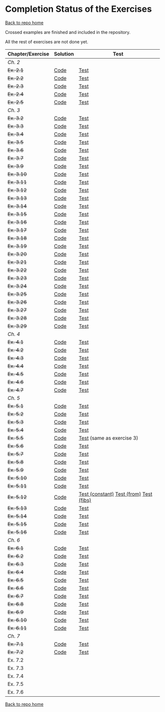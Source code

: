 # Completion Status of the Exercises

[Back to repo home](https://github.com/iht/fpinscala)

Crossed examples are finished and included in the repository.

All the rest of exercises are not done yet.

| **Chapter/Exercise** | **Solution**                                                                                           | **Test**                                                                                                                                                                                                                                                                                                                       |
| ----------------     | ----                                                                                                   | ----                                                                                                                                                                                                                                                                                                                           |
| *Ch. 2*              |                                                                                                        |                                                                                                                                                                                                                                                                                                                                |
| ~~Ex. 2.1~~          | [Code](https://github.com/iht/fpinscala/blob/master/src/main/scala/chap02/ex01.scala#L30-L44)          | [Test](https://github.com/iht/fpinscala/blob/master/src/test/scala/chap02/ex01Spec.scala#L33-L59)                                                                                                                                                                                                                              |
| ~~Ex. 2.2~~          | [Code](https://github.com/iht/fpinscala/blob/master/src/main/scala/chap02/ex02.scala#L30-L60)          | [Test](https://github.com/iht/fpinscala/blob/master/src/test/scala/chap02/ex02Spec.scala#L33-L72)                                                                                                                                                                                                                              |
| ~~Ex. 2.3~~          | [Code](https://github.com/iht/fpinscala/blob/master/src/main/scala/chap02/ex03.scala#L32-L34)          | [Test](https://github.com/iht/fpinscala/blob/master/src/test/scala/chap02/ex03Spec.scala#L34-L56)                                                                                                                                                                                                                              |
| ~~Ex. 2.4~~          | [Code](https://github.com/iht/fpinscala/blob/master/src/main/scala/chap02/ex04.scala#L32-L34)          | [Test](https://github.com/iht/fpinscala/blob/master/src/test/scala/chap02/ex04Spec.scala#L34-L55)                                                                                                                                                                                                                              |
| ~~Ex. 2.5~~          | [Code](https://github.com/iht/fpinscala/blob/master/src/main/scala/chap02/ex05.scala#L32-L34)          | [Test](https://github.com/iht/fpinscala/blob/master/src/test/scala/chap02/ex05Spec.scala#L33-L75)                                                                                                                                                                                                                              |
| *Ch. 3*              |                                                                                                        |                                                                                                                                                                                                                                                                                                                                |
| ~~Ex. 3.2~~          | [Code](https://github.com/iht/fpinscala/blob/master/src/main/scala/chap03/ex02.scala#L32-L37)          | [Test](https://github.com/iht/fpinscala/blob/master/src/test/scala/chap03/ex02Spec.scala#L33-L46)                                                                                                                                                                                                                              |
| ~~Ex. 3.3~~          | [Code](https://github.com/iht/fpinscala/blob/master/src/main/scala/chap03/ex03.scala#L32-L37)          | [Test](https://github.com/iht/fpinscala/blob/master/src/test/scala/chap03/ex03Spec.scala#L33-L46)                                                                                                                                                                                                                              |
| ~~Ex. 3.4~~          | [Code](https://github.com/iht/fpinscala/blob/master/src/main/scala/chap03/ex04.scala#L32-L41)          | [Test](https://github.com/iht/fpinscala/blob/master/src/test/scala/chap03/ex04Spec.scala#L34-L51)                                                                                                                                                                                                                              |
| ~~Ex. 3.5~~          | [Code](https://github.com/iht/fpinscala/blob/master/src/main/scala/chap03/ex05.scala#L32-L51)          | [Test](https://github.com/iht/fpinscala/blob/master/src/test/scala/chap03/ex05Spec.scala#L33-L42)                                                                                                                                                                                                                              |
| ~~Ex. 3.6~~          | [Code](https://github.com/iht/fpinscala/blob/master/src/main/scala/chap03/ex06.scala#L32-L43)          | [Test](https://github.com/iht/fpinscala/blob/master/src/test/scala/chap03/ex06Spec.scala#L33-L46)                                                                                                                                                                                                                              |
| ~~Ex. 3.7~~          | [Code](https://github.com/iht/fpinscala/blob/master/src/main/scala/chap03/ex07.scala#L30-L58)          | [Test](https://github.com/iht/fpinscala/blob/master/src/test/scala/chap03/ex07Spec.scala#L33-L59)                                                                                                                                                                                                                              |
| ~~Ex. 3.9~~          | [Code](https://github.com/iht/fpinscala/blob/master/src/main/scala/chap03/ex09.scala#L34-L36)          | [Test](https://github.com/iht/fpinscala/blob/master/src/test/scala/chap03/ex09Spec.scala#L32-L46)                                                                                                                                                                                                                              |
| ~~Ex. 3.10~~         | [Code](https://github.com/iht/fpinscala/blob/master/src/main/scala/chap03/ex10.scala#L32-L38)          | [Test](https://github.com/iht/fpinscala/blob/master/src/test/scala/chap03/ex10Spec.scala#L32-L63)                                                                                                                                                                                                                              |
| ~~Ex. 3.11~~         | [Code](https://github.com/iht/fpinscala/blob/master/src/main/scala/chap03/ex11.scala#L32-L49)          | [Test](https://github.com/iht/fpinscala/blob/master/src/test/scala/chap03/ex11Spec.scala#L32-L86)                                                                                                                                                                                                                              |
| ~~Ex. 3.12~~         | [Code](https://github.com/iht/fpinscala/blob/master/src/main/scala/chap03/ex12.scala#L32-L34)          | [Test](https://github.com/iht/fpinscala/blob/master/src/test/scala/chap03/ex12Spec.scala#L32-L42)                                                                                                                                                                                                                              |
| ~~Ex. 3.13~~         | [Code](https://github.com/iht/fpinscala/blob/master/src/main/scala/chap03/ex13.scala#L30-L39)          | [Test](https://github.com/iht/fpinscala/blob/master/src/test/scala/chap03/ex13Spec.scala#L32-L85)                                                                                                                                                                                                                              |
| ~~Ex. 3.14~~         | [Code](https://github.com/iht/fpinscala/blob/master/src/main/scala/chap03/ex14.scala#L30-L46)          | [Test](https://github.com/iht/fpinscala/blob/master/src/test/scala/chap03/ex14Spec.scala#L32-L63)                                                                                                                                                                                                                              |
| ~~Ex. 3.15~~         | [Code](https://github.com/iht/fpinscala/blob/master/src/main/scala/chap03/ex15.scala#L30-L37)          | [Test](https://github.com/iht/fpinscala/blob/master/src/test/scala/chap03/ex15Spec.scala#L32-L63)                                                                                                                                                                                                                              |
| ~~Ex. 3.16~~         | [Code](https://github.com/iht/fpinscala/blob/master/src/main/scala/chap03/ex16.scala#L32-L49)          | [Test](https://github.com/iht/fpinscala/blob/master/src/test/scala/chap03/ex16Spec.scala#L32-L60)                                                                                                                                                                                                                              |
| ~~Ex. 3.17~~         | [Code](https://github.com/iht/fpinscala/blob/master/src/main/scala/chap03/ex17.scala#L30-L44)          | [Test](https://github.com/iht/fpinscala/blob/master/src/test/scala/chap03/ex17Spec.scala#L32-L46)                                                                                                                                                                                                                              |
| ~~Ex. 3.18~~         | [Code](https://github.com/iht/fpinscala/blob/master/src/main/scala/chap03/ex18.scala#L30-L45)          | [Test](https://github.com/iht/fpinscala/blob/master/src/test/scala/chap03/ex18Spec.scala#L32-L50)                                                                                                                                                                                                                              |
| ~~Ex. 3.19~~         | [Code](https://github.com/iht/fpinscala/blob/master/src/main/scala/chap03/ex19.scala#L30-L46)          | [Test](https://github.com/iht/fpinscala/blob/master/src/test/scala/chap03/ex19Spec.scala#L32-L54)                                                                                                                                                                                                                              |
| ~~Ex. 3.20~~         | [Code](https://github.com/iht/fpinscala/blob/master/src/main/scala/chap03/ex20.scala#L30-L44)          | [Test](https://github.com/iht/fpinscala/blob/master/src/test/scala/chap03/ex20Spec.scala#L32-L50)                                                                                                                                                                                                                              |
| ~~Ex. 3.21~~         | [Code](https://github.com/iht/fpinscala/blob/master/src/main/scala/chap03/ex21.scala#L30-L41)          | [Test](https://github.com/iht/fpinscala/blob/master/src/test/scala/chap03/ex21Spec.scala#L32-L60)                                                                                                                                                                                                                              |
| ~~Ex. 3.22~~         | [Code](https://github.com/iht/fpinscala/blob/master/src/main/scala/chap03/ex22.scala#32-51)            | [Test](https://github.com/iht/fpinscala/blob/master/src/test/scala/chap03/ex22Spec.scala#L32-L50)                                                                                                                                                                                                                              |
| ~~Ex. 3.23~~         | [Code](https://github.com/iht/fpinscala/blob/master/src/main/scala/chap03/ex23.scala#L30-L44)          | [Test](https://github.com/iht/fpinscala/blob/master/src/test/scala/chap03/ex23Spec.scala#L32-L51)                                                                                                                                                                                                                              |
| ~~Ex. 3.24~~         | [Code](https://github.com/iht/fpinscala/blob/master/src/main/scala/chap03/ex24.scala#L30-L57)          | [Test](https://github.com/iht/fpinscala/blob/master/src/test/scala/chap03/ex24Spec.scala#L32-L67)                                                                                                                                                                                                                              |
| ~~Ex. 3.25~~         | [Code](https://github.com/iht/fpinscala/blob/master/src/main/scala/chap03/ex25.scala#L32-L59)          | [Test](https://github.com/iht/fpinscala/blob/master/src/test/scala/chap03/ex25Spec.scala#L34-L59)                                                                                                                                                                                                                              |
| ~~Ex. 3.26~~         | [Code](https://github.com/iht/fpinscala/blob/master/src/main/scala/chap03/ex26.scala#L32-L67)          | [Test](https://github.com/iht/fpinscala/blob/master/src/test/scala/chap03/ex26Spec.scala#L34-L59)                                                                                                                                                                                                                              |
| ~~Ex. 3.27~~         | [Code](https://github.com/iht/fpinscala/blob/master/src/main/scala/chap03/ex27.scala#L32-L40)          | [Test](https://github.com/iht/fpinscala/blob/master/src/test/scala/chap03/ex27Spec.scala#L34-L71)                                                                                                                                                                                                                              |
| ~~Ex. 3.28~~         | [Code](https://github.com/iht/fpinscala/blob/master/src/main/scala/chap03/ex28.scala#L32-L39)          | [Test](https://github.com/iht/fpinscala/blob/master/src/test/scala/chap03/ex28Spec.scala#L34-L70)                                                                                                                                                                                                                              |
| ~~Ex. 3.29~~         | [Code](https://github.com/iht/fpinscala/blob/master/src/main/scala/chap03/ex29.scala#L32-L82)          | [Test](https://github.com/iht/fpinscala/blob/master/src/test/scala/chap03/ex29Spec.scala#L34-L157)                                                                                                                                                                                                                             |
| *Ch. 4*              |                                                                                                        |                                                                                                                                                                                                                                                                                                                                |
| ~~Ex. 4.1~~          | [Code](https://github.com/iht/fpinscala/blob/master/src/main/scala/errorhandling/Option.scala#L33-L63) | [Test](https://github.com/iht/fpinscala/blob/master/src/test/scala/chap04/ex01Spec.scala#L37-L97)                                                                                                                                                                                                                              |
| ~~Ex. 4.2~~          | [Code](https://github.com/iht/fpinscala/blob/master/src/main/scala/chap04/ex02.scala#L33-L42)          | [Test](https://github.com/iht/fpinscala/blob/master/src/test/scala/chap04/ex02Spec.scala#L33-L43)                                                                                                                                                                                                                              |
| ~~Ex. 4.3~~          | [Code](https://github.com/iht/fpinscala/blob/master/src/main/scala/chap04/ex03.scala#L33-L41)          | [Test](https://github.com/iht/fpinscala/blob/master/src/test/scala/chap04/ex03Spec.scala#L33-L50)                                                                                                                                                                                                                              |
| ~~Ex. 4.4~~          | [Code](https://github.com/iht/fpinscala/blob/master/src/main/scala/chap04/ex04.scala#L33-L50)          | [Test](https://github.com/iht/fpinscala/blob/master/src/test/scala/chap04/ex04Spec.scala#L33-L65)                                                                                                                                                                                                                              |
| ~~Ex. 4.5~~          | [Code](https://github.com/iht/fpinscala/blob/master/src/main/scala/chap04/ex05.scala#L33-L54)          | [Test](https://github.com/iht/fpinscala/blob/master/src/test/scala/chap04/ex05Spec.scala#L33-L104)                                                                                                                                                                                                                             |
| ~~Ex. 4.6~~          | [Code](https://github.com/iht/fpinscala/blob/master/src/main/scala/errorhandling/Either.scala#L33-L65) | [Test](https://github.com/iht/fpinscala/blob/master/src/test/scala/chap04/ex06Spec.scala#L33-L88)                                                                                                                                                                                                                              |
| ~~Ex. 4.7~~          | [Code](https://github.com/iht/fpinscala/blob/master/src/main/scala/chap04/ex07.scala#L33-L55)          | [Test](https://github.com/iht/fpinscala/blob/master/src/test/scala/chap04/ex07Spec.scala#L33-L85)                                                                                                                                                                                                                              |
| *Ch. 5*              |                                                                                                        |                                                                                                                                                                                                                                                                                                                                |
| ~~Ex. 5.1~~          | [Code](https://github.com/iht/fpinscala/blob/master/src/main/scala/adt/stream.scala#L33-L44)           | [Test](https://github.com/iht/fpinscala/blob/master/src/test/scala/chap05/ex01Spec.scala#L33-L51)                                                                                                                                                                                                                              |
| ~~Ex. 5.2~~          | [Code](https://github.com/iht/fpinscala/blob/master/src/main/scala/adt/stream.scala#L46-L91)           | [Test](https://github.com/iht/fpinscala/blob/master/src/test/scala/chap05/ex02Spec.scala#L33-L78)                                                                                                                                                                                                                              |
| ~~Ex. 5.3~~          | [Code](https://github.com/iht/fpinscala/blob/master/src/main/scala/adt/stream.scala#L93-L105)          | [Test](https://github.com/iht/fpinscala/blob/master/src/test/scala/chap05/ex03Spec.scala#L33-L57)                                                                                                                                                                                                                              |
| ~~Ex. 5.4~~          | [Code](https://github.com/iht/fpinscala/blob/master/src/main/scala/adt/stream.scala#L107-L119)         | [Test](https://github.com/iht/fpinscala/blob/master/src/test/scala/chap05/ex04Spec.scala#L33-L57)                                                                                                                                                                                                                              |
| ~~Ex. 5.5~~          | [Code](https://github.com/iht/fpinscala/blob/master/src/main/scala/adt/stream.scala#L121-L131)         | [Test](https://github.com/iht/fpinscala/blob/master/src/test/scala/chap05/ex03Spec.scala#L33-L57) (same as exercise 3)                                                                                                                                                                                                         |
| ~~Ex. 5.6~~          | [Code](https://github.com/iht/fpinscala/blob/master/src/main/scala/adt/stream.scala#L133-L136)         | [Test](https://github.com/iht/fpinscala/blob/master/src/test/scala/chap05/ex06Spec.scala#L33-L55)                                                                                                                                                                                                                              |
| ~~Ex. 5.7~~          | [Code](https://github.com/iht/fpinscala/blob/master/src/main/scala/adt/stream.scala#L138-L170)         | [Test](https://github.com/iht/fpinscala/blob/master/src/test/scala/chap05/ex07Spec.scala#L33-L97)                                                                                                                                                                                                                              |
| ~~Ex. 5.8~~          | [Code](https://github.com/iht/fpinscala/blob/master/src/main/scala/adt/stream.scala#L172-L173)         | [Test](https://github.com/iht/fpinscala/blob/master/src/test/scala/chap05/ex08Spec.scala#L33-L51)                                                                                                                                                                                                                              |
| ~~Ex. 5.9~~          | [Code](https://github.com/iht/fpinscala/blob/master/src/main/scala/adt/stream.scala#L175-L176)         | [Test](https://github.com/iht/fpinscala/blob/master/src/test/scala/chap05/ex09Spec.scala#L33-L40)                                                                                                                                                                                                                              |
| ~~Ex. 5.10~~         | [Code](https://github.com/iht/fpinscala/blob/master/src/main/scala/adt/stream.scala#L178-L183)         | [Test](https://github.com/iht/fpinscala/blob/master/src/test/scala/chap05/ex10Spec.scala#L33-L40)                                                                                                                                                                                                                              |
| ~~Ex. 5.11~~         | [Code](https://github.com/iht/fpinscala/blob/master/src/main/scala/adt/stream.scala#L185-L191)         | [Test](https://github.com/iht/fpinscala/blob/master/src/test/scala/chap05/ex11Spec.scala#L33-L61)                                                                                                                                                                                                                              |
| ~~Ex. 5.12~~         | [Code](https://github.com/iht/fpinscala/blob/master/src/main/scala/adt/stream.scala#L193-L202)         | [Test (constant)](https://github.com/iht/fpinscala/blob/master/src/test/scala/chap05/ex08Spec.scala#L33-L51) [Test (from)](https://github.com/iht/fpinscala/blob/master/src/test/scala/chap05/ex09Spec.scala#L33-L40) [Test (fibs)](https://github.com/iht/fpinscala/blob/master/src/test/scala/chap05/ex10Spec.scala#L33-L40) |
| ~~Ex. 5.13~~         | [Code](https://github.com/iht/fpinscala/blob/master/src/main/scala/chap05/ex13.scala#L32-L90)          | [Test](https://github.com/iht/fpinscala/blob/master/src/test/scala/chap05/ex13Spec.scala#L33-L125)                                                                                                                                                                                                                             |
| ~~Ex. 5.14~~         | [Code](https://github.com/iht/fpinscala/blob/master/src/main/scala/chap05/ex14.scala#L32-L36)          | [Test](https://github.com/iht/fpinscala/blob/master/src/test/scala/chap05/ex14Spec.scala#L33-L58)                                                                                                                                                                                                                              |
| ~~Ex. 5.15~~         | [Code](https://github.com/iht/fpinscala/blob/master/src/main/scala/chap05/ex15.scala#L32-L42)          | [Test](https://github.com/iht/fpinscala/blob/master/src/test/scala/chap05/ex15Spec.scala#L33-L60)                                                                                                                                                                                                                              |
| ~~Ex. 5.16~~         | [Code](https://github.com/iht/fpinscala/blob/master/src/main/scala/chap05/ex16.scala#L32-L43)          | [Test](https://github.com/iht/fpinscala/blob/master/src/test/scala/chap05/ex16Spec.scala#L33-L82)                                                                                                                                                                                                                              |
| *Ch. 6*              |                                                                                                        |                                                                                                                                                                                                                                                                                                                                |
| ~~Ex. 6.1~~          | [Code](https://github.com/iht/fpinscala/blob/master/src/main/scala/rng/rng.scala#L45)                  | [Test](https://github.com/iht/fpinscala/blob/master/src/test/scala/chap06/ex01Spec.scala)                                                                                                                                                                                                                                      |
| ~~Ex. 6.2~~          | [Code](https://github.com/iht/fpinscala/blob/master/src/main/scala/rng/rng.scala#L58)                  | [Test](https://github.com/iht/fpinscala/blob/master/src/test/scala/chap06/ex02Spec.scala)                                                                                                                                                                                                                                      |
| ~~Ex. 6.3~~          | [Code](https://github.com/iht/fpinscala/blob/master/src/main/scala/rng/rng.scala#L67)                  | [Test](https://github.com/iht/fpinscala/blob/master/src/test/scala/chap06/ex03Spec.scala)                                                                                                                                                                                                                                      |
| ~~Ex. 6.4~~          | [Code](https://github.com/iht/fpinscala/blob/master/src/main/scala/rng/rng.scala#L88)                  | [Test](https://github.com/iht/fpinscala/blob/master/src/test/scala/chap06/ex04Spec.scala)                                                                                                                                                                                                                                      |
| ~~Ex. 6.5~~          | [Code](https://github.com/iht/fpinscala/blob/master/src/main/scala/rng/rng.scala#L120)                 | [Test](https://github.com/iht/fpinscala/blob/master/src/test/scala/chap06/ex05Spec.scala)                                                                                                                                                                                                                                      |
| ~~Ex. 6.6~~          | [Code](https://github.com/iht/fpinscala/blob/master/src/main/scala/rng/rng.scala#L125)                 | [Test](https://github.com/iht/fpinscala/blob/master/src/test/scala/chap06/ex06Spec.scala)                                                                                                                                                                                                                                      |
| ~~Ex. 6.7~~          | [Code](https://github.com/iht/fpinscala/blob/master/src/main/scala/rng/rng.scala#L135)                 | [Test](https://github.com/iht/fpinscala/blob/master/src/test/scala/chap06/ex07Spec.scala)                                                                                                                                                                                                                                      |
| ~~Ex. 6.8~~          | [Code](https://github.com/iht/fpinscala/blob/master/src/main/scala/rng/rng.scala#L159)                 | [Test](https://github.com/iht/fpinscala/blob/master/src/test/scala/chap06/ex08Spec.scala)                                                                                                                                                                                                                                      |
| ~~Ex. 6.9~~          | [Code](https://github.com/iht/fpinscala/blob/master/src/main/scala/rng/rng.scala#L179)                 | [Test](https://github.com/iht/fpinscala/blob/master/src/test/scala/chap06/ex09Spec.scala)                                                                                                                                                                                                                                      |
| ~~Ex. 6.10~~         | [Code](https://github.com/iht/fpinscala/blob/master/src/main/scala/rng/rng.scala#L199)                 | [Test](https://github.com/iht/fpinscala/blob/master/src/test/scala/chap06/ex10Spec.scala)                                                                                                                                                                                                                                      |
| ~~Ex. 6.11~~         | [Code](https://github.com/iht/fpinscala/blob/master/src/main/scala/rng/rng.scala#L261)                 | [Test](https://github.com/iht/fpinscala/blob/master/src/test/scala/chap06/ex11Spec.scala)                                                                                                                                                                                                                                      |
| *Ch. 7*              |                                                                                                        |                                                                                                                                                                                                                                                                                                                                |
| ~~Ex. 7.1~~          | [Code](https://github.com/iht/fpinscala/blob/master/src/main/scala/chap07/parallel.scala#L70-L75)      | [Test](https://github.com/iht/fpinscala/blob/master/src/test/scala/chap07/ParSpec.scala#L102-L147)                                                                                                                                                                                                                             |
| ~~Ex. 7.2~~          | [Code](https://github.com/iht/fpinscala/blob/master/src/main/scala/chap07/parallel.scala#L32-L67)      | [Test](https://github.com/iht/fpinscala/blob/master/src/test/scala/chap07/ParSpec.scala#L35-L100)                                                                                                                                                                                                                              |
| Ex. 7.2              |                                                                                                        |                                                                                                                                                                                                                                                                                                                                |
| Ex. 7.3              |                                                                                                        |                                                                                                                                                                                                                                                                                                                                |
| Ex. 7.4              |                                                                                                        |                                                                                                                                                                                                                                                                                                                                |
| Ex. 7.5              |                                                                                                        |                                                                                                                                                                                                                                                                                                                                |
| Ex. 7.6              |                                                                                                        |                                                                                                                                                                                                                                                                                                                                |


[Back to repo home](https://github.com/iht/fpinscala)
